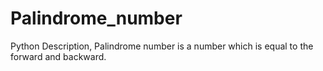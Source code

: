 # Palindrome_number
Python Description,
Palindrome number is a number which is equal to the forward and backward.
